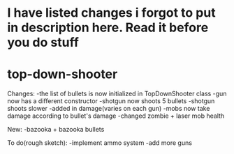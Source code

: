 # I have listed changes i forgot to put in description here. Read it before you do stuff
# top-down-shooter

Changes:
-the list of bullets is now initialized in TopDownShooter class
-gun now has a different constructor
-shotgun now shoots 5 bullets 
-shotgun shoots slower 
-added in damage(varies on each gun)
-mobs now take damage according to bullet's damage
-changed zombie + laser mob health

New:
-bazooka + bazooka bullets

To do(rough sketch):
-implement ammo system
-add more guns

